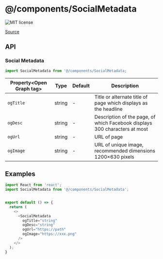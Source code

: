 # @/components/SocialMetadata

![MIT license](https://badgen.now.sh/badge/license/MIT)

[Source](https://github.com/xizon/fullstack-nextjs-app-template/tree/main/src/components/SocialMetadata)


## API

### Social Metadata
```js
import SocialMetadata from '@/components/SocialMetadata;
```
| Property\<Open Graph tag\> | Type | Default | Description |
| --- | --- | --- | --- |
| `ogTitle` | string  | - | Title or alternate title of page which displays as the headline |
| `ogDesc` | string  | - | Description of the page, of which Facebook displays 300 characters at most |
| `ogUrl` | string  | - | URL of page |
| `ogImage` | string  | - | URL of unique image, recommended dimensions 1200×630 pixels |



## Examples

```js
import React from 'react';
import SocialMetadata from '@/components/SocialMetadata';


export default () => {
  return (
    <>
      <SocialMetadata
        ogTitle="string"
        ogDesc="string"
        ogUrl="https://path"
        ogImage="https://xxx.png"
      />
    </>
  );
}

```

